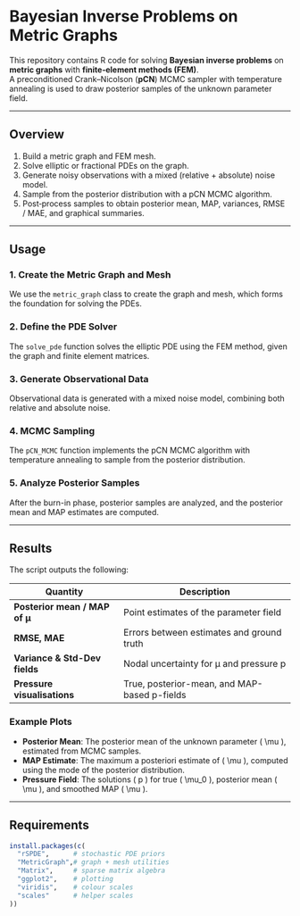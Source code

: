 # Bayesian Inverse Problems on Metric Graphs

This repository contains R code for solving **Bayesian inverse problems** on **metric graphs** with **finite‑element methods (FEM)**.  
A preconditioned Crank–Nicolson (**pCN**) MCMC sampler with temperature annealing is used to draw posterior samples of the unknown parameter field.

---

## Overview

1. Build a metric graph and FEM mesh.  
2. Solve elliptic or fractional PDEs on the graph.  
3. Generate noisy observations with a mixed (relative + absolute) noise model.  
4. Sample from the posterior distribution with a pCN MCMC algorithm.  
5. Post‑process samples to obtain posterior mean, MAP, variances, RMSE / MAE, and graphical summaries.

---
## Usage

### 1. Create the Metric Graph and Mesh

We use the `metric_graph` class to create the graph and mesh, which forms the foundation for solving the PDEs.

### 2. Define the PDE Solver

The `solve_pde` function solves the elliptic PDE using the FEM method, given the graph and finite element matrices.

### 3. Generate Observational Data

Observational data is generated with a mixed noise model, combining both relative and absolute noise.

### 4. MCMC Sampling

The `pCN_MCMC` function implements the pCN MCMC algorithm with temperature annealing to sample from the posterior distribution.

### 5. Analyze Posterior Samples

After the burn-in phase, posterior samples are analyzed, and the posterior mean and MAP estimates are computed.

---

## Results

The script outputs the following:

| **Quantity**                | **Description**                                            |
|-----------------------------|------------------------------------------------------------|
| **Posterior mean / MAP of μ** | Point estimates of the parameter field                    |
| **RMSE, MAE**               | Errors between estimates and ground truth                  |
| **Variance & Std-Dev fields** | Nodal uncertainty for μ and pressure p                    |
| **Pressure visualisations**  | True, posterior-mean, and MAP-based p-fields               |

### Example Plots

- **Posterior Mean**: The posterior mean of the unknown parameter \( \mu \), estimated from MCMC samples.
- **MAP Estimate**: The maximum a posteriori estimate of \( \mu \), computed using the mode of the posterior distribution.
- **Pressure Field**: The solutions \( p \) for true \( \mu_0 \), posterior mean \( \mu \), and smoothed MAP \( \mu \).

---

## Requirements

```r
install.packages(c(
  "rSPDE",      # stochastic PDE priors
  "MetricGraph",# graph + mesh utilities
  "Matrix",     # sparse matrix algebra
  "ggplot2",    # plotting
  "viridis",    # colour scales
  "scales"      # helper scales
))


